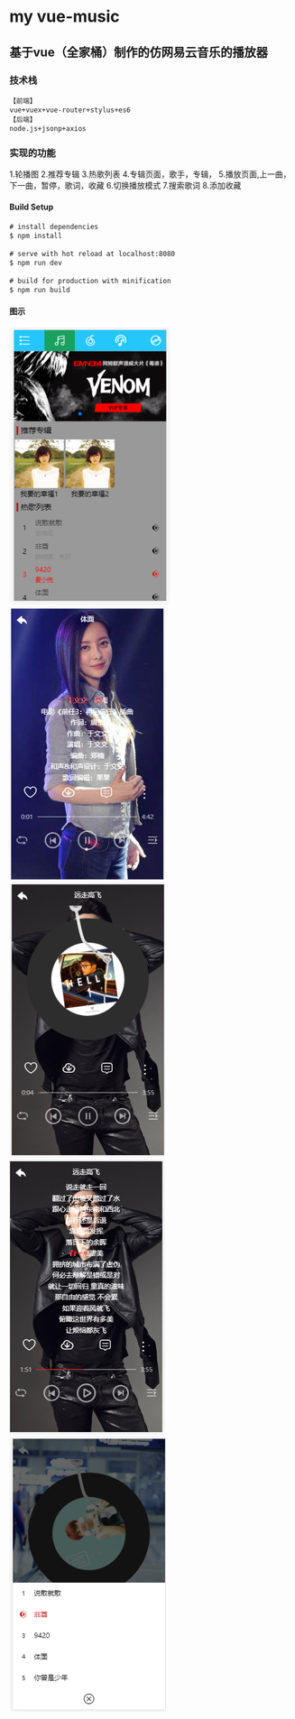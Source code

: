 # my vue-music
## 基于vue（全家桶）制作的仿网易云音乐的播放器
### 技术栈
    【前端】
    vue+vuex+vue-router+stylus+es6
    【后端】
    node.js+jsonp+axios
### 实现的功能
1.轮播图
2.推荐专辑
3.热歌列表
4.专辑页面，歌手，专辑，
5.播放页面,上一曲，下一曲，暂停，歌词，收藏
6.切换播放模式
7.搜索歌词
8.添加收藏
#### Build Setup
    # install dependencies
    $ npm install

    # serve with hot reload at localhost:8080
    $ npm run dev

    # build for production with minification
    $ npm run build
#### 图示
![Image text](https://raw.githubusercontent.com/HUANGTINGa/music/master/build/image/1.png)
![Image text](https://raw.githubusercontent.com/HUANGTINGa/music/master/build/image/2.png)
![Image text](https://raw.githubusercontent.com/HUANGTINGa/music/master/build/image/3.png)
![Image text](https://raw.githubusercontent.com/HUANGTINGa/music/master/build/image/4.png)
![Image text](https://raw.githubusercontent.com/HUANGTINGa/music/master/build/image/5.png)